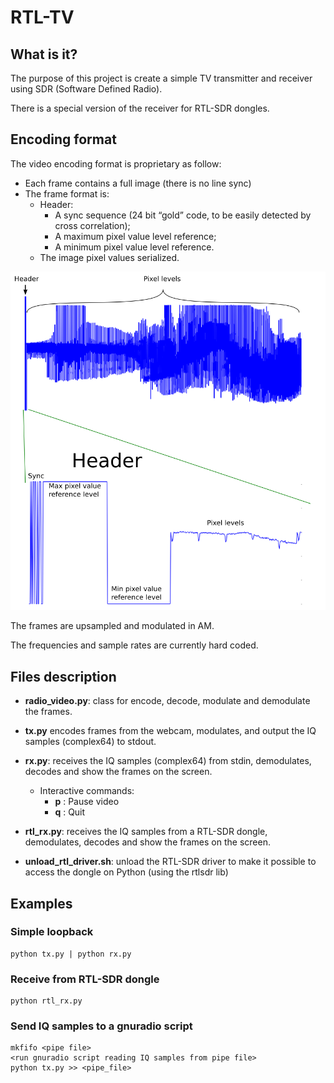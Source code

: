 # RTL-TV

## What is it?
The purpose of this project is create a simple TV transmitter and receiver using SDR (Software Defined Radio).

There is a special version of the receiver for RTL-SDR dongles.

## Encoding format
The video encoding format is proprietary as follow:
 * Each frame contains a full image (there is no line sync)
 * The frame format is:
   * Header:
     * A sync sequence (24 bit “gold” code, to be easily detected by cross correlation);
     * A maximum pixel value level reference;
     * A minimum pixel value level reference.
   * The image pixel values serialized.

![alt text](https://raw.githubusercontent.com/sergio-schmiegelow/RTL-TV/master/frame_diagram.png "Encoding diagram")

The frames are upsampled and modulated in AM.

The frequencies and sample rates are currently hard coded.

## Files description
  * **radio_video.py**:  class for encode, decode, modulate and demodulate the frames.

  * **tx.py**  encodes frames from the webcam, modulates, and output the IQ samples (complex64) to stdout.

  * **rx.py**: receives the IQ samples (complex64) from stdin, demodulates, decodes and show the frames on the screen.
    * Interactive commands:
      * **p** : Pause video
      * **q** : Quit

  * **rtl_rx.py**: receives the IQ samples from a RTL-SDR dongle, demodulates, decodes and show the frames on the screen.

  * **unload_rtl_driver.sh**: unload the RTL-SDR driver to make it possible to access the dongle on Python (using the rtlsdr lib)

## Examples
### Simple loopback
```
python tx.py | python rx.py
```
### Receive from RTL-SDR dongle
```
python rtl_rx.py
```
### Send IQ samples to a gnuradio script
```
mkfifo <pipe file>
<run gnuradio script reading IQ samples from pipe file>
python tx.py >> <pipe_file>
```
